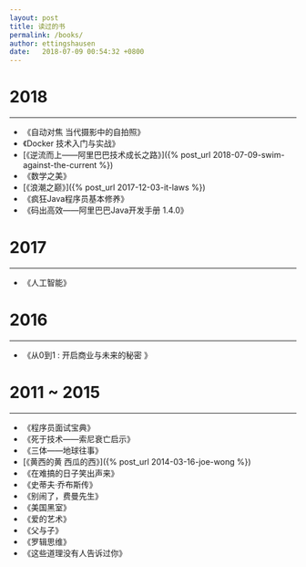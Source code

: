 ```yaml
---
layout: post
title: 读过的书
permalink: /books/
author: ettingshausen
date:   2018-07-09 00:54:32 +0800
---
```


# 2018
---
+ 《自动对焦 当代摄影中的自拍照》
+ 《Docker 技术入门与实战》
+ [《逆流而上——阿里巴巴技术成长之路》]({% post_url 2018-07-09-swim-against-the-current %})  
+ 《数学之美》
+ [《浪潮之巅》]({% post_url 2017-12-03-it-laws %})
+ 《疯狂Java程序员基本修养》
+ 《码出高效——阿里巴巴Java开发手册 1.4.0》

# 2017
---
+ 《人工智能》

# 2016
---
+ 《从0到1 : 开启商业与未来的秘密 》

# 2011 ~ 2015
---
+ 《程序员面试宝典》  
+ 《死于技术——索尼衰亡启示》  
+ 《三体——地球往事》  
+ [《黄西的黄 西瓜的西》]({% post_url 2014-03-16-joe-wong %})  
+ 《在难搞的日子笑出声来》
+ 《史蒂夫·乔布斯传》  
+ 《别闹了，费曼先生》  
+ 《美国黑室》  
+ 《爱的艺术》
+ 《父与子》
+ 《罗辑思维》
+ 《这些道理没有人告诉过你》

